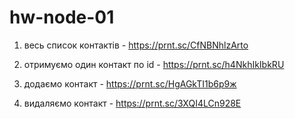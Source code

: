 # hw-node-01

1.  весь список контактів - https://prnt.sc/CfNBNhlzArto

2. отримуємо один контакт по id - https://prnt.sc/h4NkhIkIbkRU

3. додаємо контакт - https://prnt.sc/HgAGkTI1b6p9ж

4. видаляємо контакт - https://prnt.sc/3XQI4LCn928E